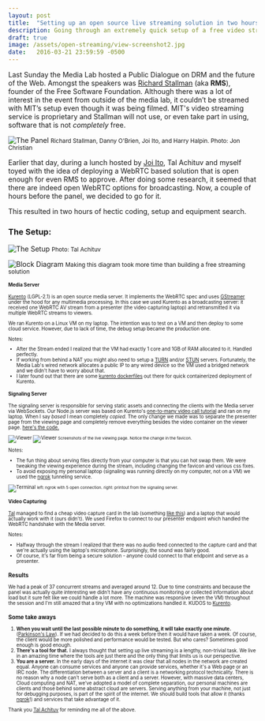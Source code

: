 ```yaml
---
layout: post
title:  "Setting up an open source live streaming solution in two hours"
description: Going through an extremely quick setup of a free video streaming solution
draft: true
image: /assets/open-streaming/view-screenshot2.jpg
date:   2016-03-21 23:59:59 -0500
--- 
```


Last Sunday the Media Lab hosted a Public Dialogue on DRM and the future of the Web. Amongst the speakers was [Richard Stallman][stallman] (aka **RMS**), founder of the Free Software Foundation.  Although there was a lot of interest in the event from outside of the media lab, it couldn’t be streamed with MIT’s setup even though it was being filmed. MIT's video streaming service is proprietary and Stallman will not use, or even take part in using, software that is not *completely* free.
 
![The Panel](/assets/open-streaming/the-panel.jpg "this is a title")
<small>Richard Stallman, Danny O'Brien, Joi Ito, and Harry Halpin. Photo: Jon Christian</small>
 
Earlier that day, during a lunch hosted by [Joi Ito][joi], Tal Achituv and myself toyed with the idea of deploying a WebRTC based solution that is open enough for even RMS to approve. After doing some research, it seemed that there are indeed open WebRTC options for broadcasting. Now, a couple of hours before the panel, we decided to go for it. 

This resulted in two hours of hectic coding, setup and equipment search.

### The Setup: 

![The Setup](/assets/open-streaming/the-setup.jpg)
<small>Photo: Tal Achituv</small>

![Block Diagram](/assets/open-streaming/block-diagram.png)
<small>Making this diagram took more time than building a free streaming solution<small>

#### Media Server
[Kurento][kurento] (LGPL-2.1) is an open source media server. It implements the WebRTC spec and uses [GStreamer][gstreamer] under the hood for any multimedia processing. In this case we used Kurento as a broadcasting server: it received one WebRTC AV stream from a presenter (the video capturing laptop) and retransmitted it via multiple WebRTC streams to viewers. 

We ran Kurento on a Linux VM on my laptop. The intention was to test on a VM and then deploy to some cloud service. However, due to lack of time, the debug setup became the production one. 

Notes:

- After the Stream ended I realized that the VM had exactly 1 core and 1GB of RAM allocated to it. Handled perfectly.
- If working from behind a NAT you might also need to setup a [TURN][turn] and/or [STUN][stun] servers. Fortunately, the Media Lab's wired network allocates a public IP to any wired device so the VM used a bridged network and we didn't have to worry about that.
- I later found out that there are some [kurento dockerfiles][kurento_docker] out there for quick containerized deployment of Kurento.

#### Signaling Server

The signaling server is responsible for serving static assets and connecting the clients with the Media server via WebSockets. Our Node.js server was based on Kurento's [one-to-many video call tutorial][one2manytutorial] and ran on my laptop.
When I say *based* I mean completely *copied*. The only change we made was to separate the presenter page from the viewing page and completely remove everything besides the video container on the viewer page. [here's the code.](https://github.com/tomerweller/ml-open-stream)

![Viewer](/assets/open-streaming/view-screenshot.jpg)
![Viewer](/assets/open-streaming/view-screenshot2.jpg)
<small>Screenshots of the live viewing page. Notice the change in the favicon.</small>

Notes: 

- The fun thing about serving files directly from your computer is that you can hot swap them. We were tweaking the viewing experience during the stream, including changing the favicon and various css fixes.
- To avoid exposing my personal laptop (signaling was running directly on my computer, not on a VM) we used the [ngrok][ngrok] tunneling service.

![Terminal](/assets/open-streaming/terminal.png)
<small>left: ngrok with 5 open connection. right: printout from the signaling server.</small>  

#### Video Capturing
[Tal][tal] managed to find a cheap video capture card in the lab (something [like this][video_capture]) and a laptop that would actually work with it (ours didn't). We used Firefox to connect to our presenter endpoint which handled the WebRTC handshake with the Media server.

Notes:

- Halfway through the stream I realized that there was no audio feed connected to the capture card and that we're actually using the laptop's microphone. Surprisingly, the sound was fairly good.
- Of course, it's far from being a secure solution - anyone could connect to that endpoint and serve as a presenter.


### Results
We had a peak of 37 concurrent streams and averaged around 12. Due to time constraints and because the panel was actually quite interesting we didn't have any continuous monitoring or collected information about load but it sure felt like we could handle a lot more. The machine was responsive (even the VM) throughout the session and I'm still amazed that a tiny VM with no optimizations handled it. KUDOS to [Kurento][kurento].

### Some take aways

1. **When you wait until the last possible minute to do something, it will take exactly one minute.** ([Parkinson's Law][parkinson]). If we had decided to do this a week before then it would have taken a week. Of course, the client would be more polished and performance would be tested. But who cares? Sometimes good enough is good enough.
2. **There's a tool for that.** I always thought that setting up live streaming is a lengthy, non-trivial task. We live in an amazing time where the tools are just there and the only thing that limits us is our perspective. 
3. **You are a server.** In the early days of the internet it was clear that all nodes in the network are created equal. Anyone can consume services and anyone can provide services, whether it's a Web page or an IRC node. The differentiation between a server and a client is a networking protocol technicality. There is no reason why a node can't serve both as a client and a server. However, with massive data centers, Cloud computing and NAT, we've adopted a model of complete separation, our personal machines are clients and those behind some abstract cloud are servers. Serving anything from your machine, not just for debugging purposes, is part of the spirit of the internet. We should build tools that allow it (thanks [ngrok][ngrok]!) and services that take advantage of it. 

Thank you [Tal Achituv][tal] for reminding me all of the above.

[tal]: https://twitter.com/achituv
[kurento]: http://www.kurento.org/
[one2manytutorial]: http://www.kurento.org/docs/6.1.1/tutorials/node/tutorial-3-one2many.html
[kurento_docker]: https://github.com/Kurento/kurento-docker
[stun]: https://en.wikipedia.org/wiki/STUN
[turn]: https://en.wikipedia.org/wiki/Traversal_Using_Relays_around_NAT
[ngrok]: https://github.com/inconshreveable/ngrok
[stallman]: https://stallman.org/
[parkinson]: https://en.wikipedia.org/wiki/Parkinson%27s_law
[joi]: http://joi.ito.com/
[video_capture]: http://usefullinkage.blogspot.com/2007/09/video-capture-card-sale-penny-vidful.html
[gstreamer]: https://gstreamer.freedesktop.org/